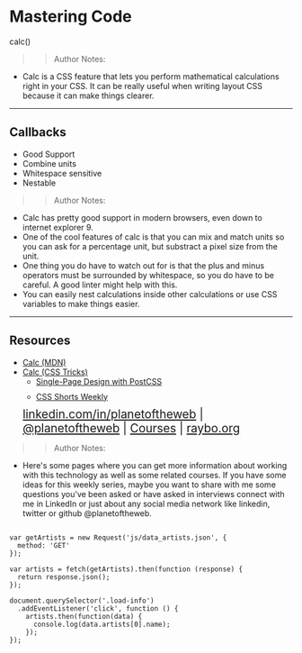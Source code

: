 <!-- .slide: data-state="title" -->

# Mastering Code
calc()

> >Author Notes:

- Calc is a CSS feature that lets you perform mathematical calculations right in your CSS. It can be really useful when writing layout CSS because it can make things clearer.

---

## Callbacks

- Good Support
- Combine units
- Whitespace sensitive
- Nestable

> > Author Notes:

- Calc has pretty good support in modern browsers, even down to internet explorer 9.
- One of the cool features of calc is that you can mix and match units so you can ask for a percentage unit, but substract a pixel size from the unit.
- One thing you do have to watch out for is that the plus and minus operators must be surrounded by whitespace, so you do have to be careful. A good linter might help with this.
- You can easily nest calculations inside other calculations or use CSS variables to make things easier.

---

## Resources
<ul>
  <li><a href="https://developer.mozilla.org/en-US/docs/Web/CSS/calc">Calc (MDN)</a></li>
  <li><a href="https://css-tricks.com/a-couple-of-use-cases-for-calc/">Calc (CSS Tricks)</a></li>
  <li style="list-style: none;">
    <ul>
      <li style="margin-bottom: 10px"><a href="https://www.linkedin.com/learning/building-a-responsive-single-page-design-with-postcss?trk=insiders_6787408_learning">Single-Page Design with PostCSS</a></li>
      <li style="margin-bottom: 10px"><a href="https://www.linkedin.com/learning/css-shorts-weekly/calc-it-fix-it-and-forget-it?trk=insiders_6787408_learning">CSS Shorts Weekly</a></li>
    </ul>
  <li style="list-style: none; font-size: 1.3rem;"><a href="https://www.linkedin.com/in/planetoftheweb">linkedin.com/in/planetoftheweb</a> | <a href="https://www.twitter.com/planetoftheweb">@planetoftheweb</a> | <a href="https://www.linkedin.com/learning/instructors/ray-villalobos">Courses</a> | <a href="http://www.raybo.org">raybo.org</a></li>
</ul>

> > Author Notes:
- Here's some pages where you can get more information about working with this technology as well as some related courses. If you have some ideas for this weekly series, maybe you want to share with me some questions you've been asked or have asked in interviews connect with me in LinkedIn or just about any social media network like linkedin, twitter or github @planetoftheweb.

```

var getArtists = new Request('js/data_artists.json', {
  method: 'GET'
});

var artists = fetch(getArtists).then(function (response) {
  return response.json();
});

document.querySelector('.load-info')
  .addEventListener('click', function () {
    artists.then(function(data) {
      console.log(data.artists[0].name);
    });
});
```
